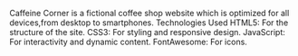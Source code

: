 Caffeine Corner is a fictional coffee shop website which is optimized for all devices,from desktop to smartphones.
Technologies Used
 HTML5: For the structure of the site.
 CSS3: For styling and responsive design.
 JavaScript: For interactivity and dynamic content.
 FontAwesome: For icons.
